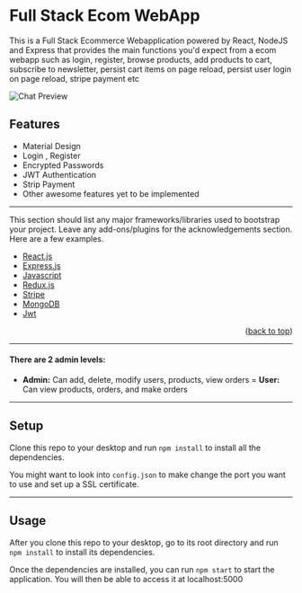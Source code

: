 Full Stack Ecom WebApp
============

This is a Full Stack Ecommerce Webapplication powered by React, NodeJS and Express that provides the main functions you'd expect from a ecom webapp such as login, register, browse products, add products to cart, subscribe to newsletter, persist cart items on page reload, persist user login on page reload, stripe payment etc

![Chat Preview](https://imgur.com/R4jn9gt.png)

## Features
- Material Design
- Login , Register
- Encrypted Passwords
- JWT Authentication
- Strip Payment
- Other awesome features yet to be implemented

---
This section should list any major frameworks/libraries used to bootstrap your project. Leave any add-ons/plugins for the acknowledgements section. Here are a few examples.

* [React.js](https://reactjs.org/)
* [Express.js](https://expressjs.com/)
* [Javascript](https://www.javascript.com/)
* [Redux.js](https://redux.js.org/)
* [Stripe](https://stripe.com/en-in)
* [MongoDB](https://www.mongodb.com/)
* [Jwt](https://jwt.io/)

<p align="right">(<a href="#top">back to top</a>)</p>

---


#### There are 2 admin levels:
- **Admin:** Can add, delete,  modify users, products, view orders 
= **User:**  Can view products, orders, and make orders

---

## Setup
Clone this repo to your desktop and run `npm install` to install all the dependencies.

You might want to look into `config.json` to make change the port you want to use and set up a SSL certificate.

---

## Usage
After you clone this repo to your desktop, go to its root directory and run `npm install` to install its dependencies.

Once the dependencies are installed, you can run  `npm start` to start the application. You will then be able to access it at localhost:5000

